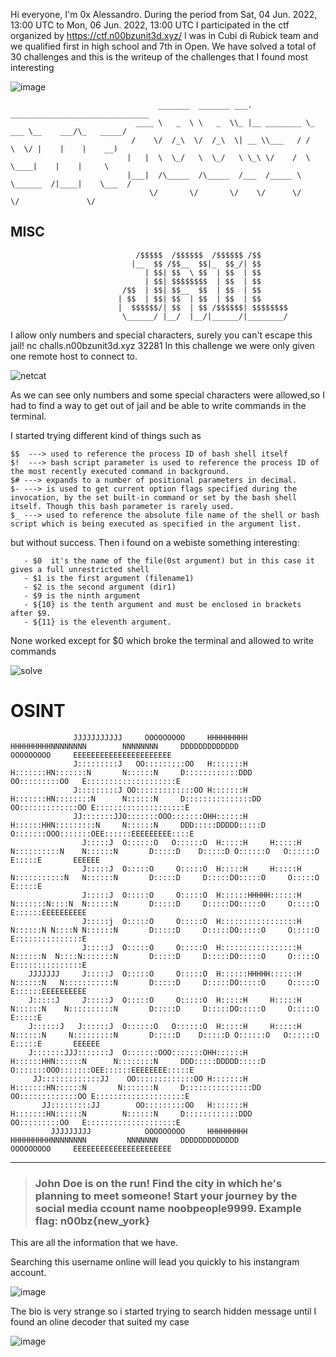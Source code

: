 Hi everyone, I'm 0x Alessandro.
During the period from Sat, 04 Jun. 2022, 13:00 UTC to Mon, 06 Jun. 2022, 13:00 UTC I participated in the ctf organized by https://ctf.n00bzunit3d.xyz/
I was in Cubi di Rubick team and we qualified first in high school and 7th in Open.
We have solved a total of 30 challenges and this is the writeup of the challenges that I found most interesting


![image](https://media.discordapp.net/attachments/983355827127738408/983355895536832542/unknown.png)









                                     _______  _______ ___.            _______________________________
                                ____ \   _  \ \   _  \\_ |__ ________ \_   ___ \__    ___/\_   _____/
                               /    \/  /_\  \/  /_\  \| __ \\___   / /    \  \/ |    |    |    __)  
                              |   |  \  \_/   \  \_/   \ \_\ \/    /  \     \____|    |    |     \   
                              |___|  /\_____  /\_____  /___  /_____ \  \______  /|____|    \___  /   
                                   \/       \/       \/    \/      \/         \/               \/    





## MISC

                                /$$$$$  /$$$$$$  /$$$$$$ /$$      
                               |__  $$ /$$__  $$|_  $$_/| $$      
                                  | $$| $$  \ $$  | $$  | $$      
                                  | $$| $$$$$$$$  | $$  | $$      
                             /$$  | $$| $$__  $$  | $$  | $$      
                            | $$  | $$| $$  | $$  | $$  | $$      
                            |  $$$$$$/| $$  | $$ /$$$$$$| $$$$$$$$
                             \______/ |__/  |__/|______/|________/
                                      
                                      
                                      


I allow only numbers and special characters, surely you can't escape this jail! nc challs.n00bzunit3d.xyz 32281
In this challenge we were only given one remote host to connect to.


![netcat](https://i.ibb.co/2h6HCxW/Immagine-2022-06-06-171011.png)

As we can see only numbers and some special characters were allowed,so I had to find a way to get out of jail and be able to write commands in the terminal.

I started trying different kind of things such as
```
$$  ---> used to reference the process ID of bash shell itself
$!  ---> bash script parameter is used to reference the process ID of the most recently executed command in background.
$# ---> expands to a number of positional parameters in decimal.
$- ---> is used to get current option flags specified during the invocation, by the set built-in command or set by the bash shell itself. Though this bash parameter is rarely used.
$_ ---> used to reference the absolute file name of the shell or bash script which is being executed as specified in the argument list.
```
but without success.
Then i found on a webiste something interesting:
```
   - $0  it's the name of the file(0st argument) but in this case it gives a full unrestricted shell
   - $1 is the first argument (filename1)
   - $2 is the second argument (dir1)
   - $9 is the ninth argument
   - ${10} is the tenth argument and must be enclosed in brackets after $9.
   - ${11} is the eleventh argument.
``` 

None worked except for $0 which broke the terminal and allowed to write commands 

![solve](https://i.ibb.co/bg9VW20/solve.png)





# OSINT                                                                                                                       

                  JJJJJJJJJJJ     OOOOOOOOO     HHHHHHHHH     HHHHHHHHHNNNNNNNN        NNNNNNNN     DDDDDDDDDDDDD             OOOOOOOOO     EEEEEEEEEEEEEEEEEEEEEE
                  J:::::::::J   OO:::::::::OO   H:::::::H     H:::::::HN:::::::N       N::::::N     D::::::::::::DDD        OO:::::::::OO   E::::::::::::::::::::E
                  J:::::::::J OO:::::::::::::OO H:::::::H     H:::::::HN::::::::N      N::::::N     D:::::::::::::::DD    OO:::::::::::::OO E::::::::::::::::::::E
                  JJ:::::::JJO:::::::OOO:::::::OHH::::::H     H::::::HHN:::::::::N     N::::::N     DDD:::::DDDDD:::::D  O:::::::OOO:::::::OEE::::::EEEEEEEEE::::E
                    J:::::J  O::::::O   O::::::O  H:::::H     H:::::H  N::::::::::N    N::::::N       D:::::D    D:::::D O::::::O   O::::::O  E:::::E       EEEEEE
                    J:::::J  O:::::O     O:::::O  H:::::H     H:::::H  N:::::::::::N   N::::::N       D:::::D     D:::::DO:::::O     O:::::O  E:::::E             
                    J:::::J  O:::::O     O:::::O  H::::::HHHHH::::::H  N:::::::N::::N  N::::::N       D:::::D     D:::::DO:::::O     O:::::O  E::::::EEEEEEEEEE   
                    J:::::j  O:::::O     O:::::O  H:::::::::::::::::H  N::::::N N::::N N::::::N       D:::::D     D:::::DO:::::O     O:::::O  E:::::::::::::::E   
                    J:::::J  O:::::O     O:::::O  H:::::::::::::::::H  N::::::N  N::::N:::::::N       D:::::D     D:::::DO:::::O     O:::::O  E:::::::::::::::E   
        JJJJJJJ     J:::::J  O:::::O     O:::::O  H::::::HHHHH::::::H  N::::::N   N:::::::::::N       D:::::D     D:::::DO:::::O     O:::::O  E::::::EEEEEEEEEE   
        J:::::J     J:::::J  O:::::O     O:::::O  H:::::H     H:::::H  N::::::N    N::::::::::N       D:::::D     D:::::DO:::::O     O:::::O  E:::::E             
        J::::::J   J::::::J  O::::::O   O::::::O  H:::::H     H:::::H  N::::::N     N:::::::::N       D:::::D    D:::::D O::::::O   O::::::O  E:::::E       EEEEEE
        J:::::::JJJ:::::::J  O:::::::OOO:::::::OHH::::::H     H::::::HHN::::::N      N::::::::N     DDD:::::DDDDD:::::D  O:::::::OOO:::::::OEE::::::EEEEEEEE:::::E
         JJ:::::::::::::JJ    OO:::::::::::::OO H:::::::H     H:::::::HN::::::N       N:::::::N     D:::::::::::::::DD    OO:::::::::::::OO E::::::::::::::::::::E
           JJ:::::::::JJ        OO:::::::::OO   H:::::::H     H:::::::HN::::::N        N::::::N     D::::::::::::DDD        OO:::::::::OO   E::::::::::::::::::::E
             JJJJJJJJJ            OOOOOOOOO     HHHHHHHHH     HHHHHHHHHNNNNNNNN         NNNNNNN     DDDDDDDDDDDDD             OOOOOOOOO     EEEEEEEEEEEEEEEEEEEEEE

                                                                                                                                                          

---

> <h3>John Doe is on the run! Find the city in which he's planning to meet someone! Start your journey by the social media ccount name noobpeople9999. Example flag: n00bz{new_york}</h3>

This are all the information that we have.

Searching this username online will lead you quickly to his instangram account.

![image](https://i.ibb.co/pj9ZW54/n00bpeople-instangram.png)


The bio is very strange so i started trying to search hidden message until I found an oline decoder that suited my case

![image](https://i.ibb.co/0CnTvsf/Tw.png)
                                                                                                                                              
                                                                                                                                                          
                                                                                                                                                          
                                                                                                                                                          



  

  
  
  

